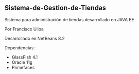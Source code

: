 ## Sistema-de-Gestion-de-Tiendas

Sistema para administración de tiendas desarrollado en JAVA EE

Por Francisco Ulloa

Desarrollado en NetBeans 8.2

Dependencias:

- GlassFish 4.1
- Oracle 11g
- Primefaces

